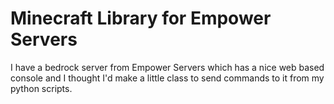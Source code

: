 # Minecraft Library for Empower Servers
I have a bedrock server from Empower Servers which has a nice web based console and I thought I'd make a little class to send commands to it from my python scripts.